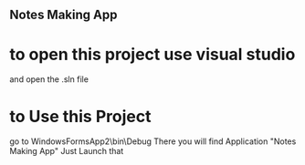 ## Notes Making App

# to open this project use visual studio 
and open the .sln file 

# to Use this Project 
go to WindowsFormsApp2\bin\Debug 
There you will find Application "Notes Making App"
Just Launch that

